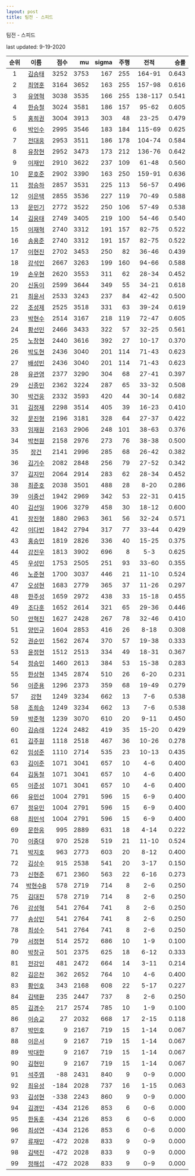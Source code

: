 ```yaml
---
layout: post
title: 팀전 - 스피드
---
```



팀전 - 스피드


last updated: 9-19-2020

| 순위 | 이름 | 점수 | mu | sigma | 주행 | 전적 | 승률 |
|:---:|:---:|---:|---:|---:|---:|:---:|---:|
| 1 | [김승태](../gimseungtae) | 3252 | 3753 | 167 | 255 | 164-91 | 0.643 |
| 2 | [최영훈](../choiyeonghun) | 3164 | 3652 | 163 | 255 | 157-98 | 0.616 |
| 3 | [유영혁](../yuyeonghyeok) | 3038 | 3535 | 166 | 255 | 138-117 | 0.541 |
| 4 | [한승철](../hanseungcheol) | 3024 | 3581 | 186 | 157 | 95-62 | 0.605 |
| 5 | [홍희권](../hongheegweon) | 3004 | 3913 | 303 | 48 | 23-25 | 0.479 |
| 6 | [박인수](../bakinsu) | 2995 | 3546 | 183 | 184 | 115-69 | 0.625 |
| 7 | [전대웅](../jeondaewoong) | 2953 | 3511 | 186 | 178 | 104-74 | 0.584 |
| 8 | [유창현](../yuchanghyeon) | 2952 | 3473 | 173 | 212 | 136-76 | 0.642 |
| 9 | [이재인](../ijaein) | 2910 | 3622 | 237 | 109 | 61-48 | 0.560 |
| 10 | [문호준](../munhojun) | 2902 | 3390 | 163 | 250 | 159-91 | 0.636 |
| 11 | [정승하](../jeongseungha) | 2857 | 3531 | 225 | 113 | 56-57 | 0.496 |
| 12 | [이은택](../ieuntaek) | 2855 | 3536 | 227 | 119 | 70-49 | 0.588 |
| 13 | [문민기](../munmingi) | 2772 | 3522 | 250 | 106 | 57-49 | 0.538 |
| 14 | [김응태](../gimeungtae) | 2749 | 3405 | 219 | 100 | 54-46 | 0.540 |
| 15 | [이재혁](../ijaehyeok) | 2740 | 3312 | 191 | 157 | 82-75 | 0.522 |
| 16 | [송용준](../songyongjun) | 2740 | 3312 | 191 | 157 | 82-75 | 0.522 |
| 17 | [이현진](../ihyeonjin) | 2702 | 3453 | 250 | 82 | 36-46 | 0.439 |
| 18 | [강석인](../gangseokin) | 2667 | 3263 | 199 | 160 | 94-66 | 0.588 |
| 19 | [손우현](../sonuhyeon) | 2620 | 3553 | 311 | 62 | 28-34 | 0.452 |
| 20 | [신동이](../shindongi) | 2599 | 3644 | 349 | 55 | 34-21 | 0.618 |
| 21 | [최윤서](../choiyunseo) | 2533 | 3243 | 237 | 84 | 42-42 | 0.500 |
| 22 | [조성제](../joseongje) | 2525 | 3518 | 331 | 63 | 39-24 | 0.619 |
| 23 | [박현수](../bakhyeonsu) | 2514 | 3167 | 218 | 119 | 72-47 | 0.605 |
| 24 | [황선민](../hwangseongmin) | 2466 | 3433 | 322 | 57 | 32-25 | 0.561 |
| 25 | [노창현](../nochanghyeon) | 2440 | 3616 | 392 | 27 | 10-17 | 0.370 |
| 26 | [박도현](../bakdohyeon) | 2436 | 3040 | 201 | 114 | 71-43 | 0.623 |
| 27 | [배성빈](../baeseongbin) | 2436 | 3040 | 201 | 114 | 71-43 | 0.623 |
| 28 | [유관영](../yugwanyeong) | 2377 | 3290 | 304 | 68 | 27-41 | 0.397 |
| 29 | [신종민](../shinjongmin) | 2362 | 3224 | 287 | 65 | 33-32 | 0.508 |
| 30 | [박건웅](../bakgeonung) | 2332 | 3593 | 420 | 44 | 30-14 | 0.682 |
| 31 | [김정제](../gimjeongje) | 2298 | 3514 | 405 | 39 | 16-23 | 0.410 |
| 32 | [문진형](../munjinhyeong) | 2196 | 3181 | 328 | 64 | 27-37 | 0.422 |
| 33 | [임재원](../imjaewon) | 2163 | 2906 | 248 | 101 | 38-63 | 0.376 |
| 34 | [박천원](../bakcheonwon) | 2158 | 2976 | 273 | 76 | 38-38 | 0.500 |
| 35 | [장건](../janggeon) | 2141 | 2996 | 285 | 68 | 26-42 | 0.382 |
| 36 | [김기수](../gimgisu) | 2082 | 2848 | 256 | 79 | 27-52 | 0.342 |
| 37 | [김지민](../gimjimin) | 2064 | 2914 | 283 | 62 | 28-34 | 0.452 |
| 38 | [최준호](../choijunho) | 2038 | 3501 | 488 | 28 | 8-20 | 0.286 |
| 39 | [이중선](../ijungseon) | 1942 | 2969 | 342 | 53 | 22-31 | 0.415 |
| 40 | [김선일](../gimseonil) | 1906 | 3279 | 458 | 30 | 18-12 | 0.600 |
| 41 | [장진형](../jangjinhyeong) | 1880 | 2963 | 361 | 56 | 32-24 | 0.571 |
| 42 | [이다빈](../idabin) | 1842 | 2794 | 317 | 77 | 33-44 | 0.429 |
| 43 | [홍승민](../hongseungmin) | 1819 | 2826 | 336 | 40 | 15-25 | 0.375 |
| 44 | [강진우](../gangjinwu) | 1813 | 3902 | 696 | 8 | 5-3 | 0.625 |
| 45 | [우성민](../useongmin) | 1753 | 2505 | 251 | 93 | 33-60 | 0.355 |
| 46 | [노준현](../nojunhyeon) | 1700 | 3037 | 446 | 21 | 11-10 | 0.524 |
| 47 | [오성현](../oseonghyeon) | 1683 | 2779 | 365 | 37 | 11-26 | 0.297 |
| 48 | [한주성](../hanjuseong) | 1659 | 2972 | 438 | 33 | 15-18 | 0.455 |
| 49 | [조다훈](../jodahun) | 1652 | 2614 | 321 | 65 | 29-36 | 0.446 |
| 50 | [안혁진](../anhyeokjin) | 1627 | 2428 | 267 | 78 | 32-46 | 0.410 |
| 51 | [양민규](../yangmingyu) | 1604 | 2853 | 416 | 26 | 8-18 | 0.308 |
| 52 | [권순민](../gweonsoonmin) | 1562 | 2674 | 370 | 57 | 19-38 | 0.333 |
| 53 | [윤정현](../yunjeonghyeon) | 1512 | 2513 | 334 | 49 | 18-31 | 0.367 |
| 54 | [정승민](../jeongseungmin) | 1460 | 2613 | 384 | 53 | 15-38 | 0.283 |
| 55 | [한상현](../hansanghyeon) | 1345 | 2874 | 510 | 26 | 6-20 | 0.231 |
| 56 | [이준용](../ijunyong) | 1296 | 2373 | 359 | 68 | 19-49 | 0.279 |
| 57 | [강현](../ganghyeon) | 1249 | 3234 | 662 | 13 | 7-6 | 0.538 |
| 58 | [조희승](../joheeseung) | 1249 | 3234 | 662 | 13 | 7-6 | 0.538 |
| 59 | [박준혁](../bakjunhyeok) | 1239 | 3070 | 610 | 20 | 9-11 | 0.450 |
| 60 | [김승래](../gimseungrae) | 1224 | 2482 | 419 | 35 | 15-20 | 0.429 |
| 61 | [김주원](../gimjuwon) | 1118 | 2518 | 467 | 36 | 10-26 | 0.278 |
| 62 | [임성준](../imseongjun) | 1110 | 2714 | 535 | 23 | 10-13 | 0.435 |
| 63 | [김이준](../gimijun) | 1071 | 3041 | 657 | 10 | 4-6 | 0.400 |
| 64 | [김동철](../gimdongcheol) | 1071 | 3041 | 657 | 10 | 4-6 | 0.400 |
| 65 | [이준성](../ijunseong) | 1071 | 3041 | 657 | 10 | 4-6 | 0.400 |
| 66 | [유민선](../yuminseon) | 1004 | 2791 | 596 | 15 | 6-9 | 0.400 |
| 67 | [정유민](../jeongyumin) | 1004 | 2791 | 596 | 15 | 6-9 | 0.400 |
| 68 | [최민석](../choiminseok) | 1004 | 2791 | 596 | 15 | 6-9 | 0.400 |
| 69 | [문한웅](../munhanung) | 995 | 2889 | 631 | 18 | 4-14 | 0.222 |
| 70 | [이중대](../ijungdae) | 970 | 2528 | 519 | 21 | 11-10 | 0.524 |
| 71 | [박지호](../bakjiho) | 963 | 2773 | 603 | 20 | 8-12 | 0.400 |
| 72 | [김상수](../gimsangsu) | 915 | 2538 | 541 | 20 | 3-17 | 0.150 |
| 73 | [신현준](../shinhyeonjun) | 671 | 2360 | 563 | 22 | 6-16 | 0.273 |
| 74 | [박현수B](../bakhyeonsu-b) | 578 | 2719 | 714 | 8 | 2-6 | 0.250 |
| 75 | [김대진](../gimdaejin) | 578 | 2719 | 714 | 8 | 2-6 | 0.250 |
| 76 | [강성혁](../gangseonghyeok) | 541 | 2764 | 741 | 8 | 2-6 | 0.250 |
| 77 | [송상민](../songsangmin) | 541 | 2764 | 741 | 8 | 2-6 | 0.250 |
| 78 | [최성수](../choiseongsu) | 541 | 2764 | 741 | 8 | 2-6 | 0.250 |
| 79 | [서정현](../seojeonghyeon) | 514 | 2572 | 686 | 10 | 1-9 | 0.100 |
| 80 | [박창규](../bakchanggyu) | 501 | 2375 | 625 | 18 | 6-12 | 0.333 |
| 81 | [전강인](../jeongangin) | 481 | 2472 | 664 | 14 | 3-11 | 0.214 |
| 82 | [김은찬](../gimeunchan) | 362 | 2652 | 764 | 10 | 4-6 | 0.400 |
| 83 | [황인호](../hwanginho) | 343 | 2168 | 608 | 22 | 5-17 | 0.227 |
| 84 | [김택환](../gimtaekhwan) | 235 | 2447 | 737 | 8 | 2-6 | 0.250 |
| 85 | [김경수](../gimgyeongsu) | 217 | 2574 | 785 | 10 | 1-9 | 0.100 |
| 86 | [이승교](../iseunggyo) | 27 | 2032 | 668 | 17 | 2-15 | 0.118 |
| 87 | [박민호](../bakminho) | 9 | 2167 | 719 | 15 | 1-14 | 0.067 |
| 88 | [이은서](../ieunseo) | 9 | 2167 | 719 | 15 | 1-14 | 0.067 |
| 89 | [박대한](../bakdaehan) | 9 | 2167 | 719 | 15 | 1-14 | 0.067 |
| 90 | [김현민](../gimhyunmin) | 9 | 2167 | 719 | 15 | 1-14 | 0.067 |
| 91 | [석주엽](../seokjuyeob) | -88 | 2431 | 840 | 9 | 0-9 | 0.000 |
| 92 | [최유성](../choiyuseong) | -184 | 2028 | 737 | 16 | 1-15 | 0.063 |
| 93 | [김성현](../gimseonghyeon) | -338 | 2243 | 860 | 9 | 0-9 | 0.000 |
| 94 | [김경민](../gimgyeongmin) | -434 | 2126 | 853 | 6 | 0-6 | 0.000 |
| 95 | [한동훈](../handonghun) | -434 | 2126 | 853 | 6 | 0-6 | 0.000 |
| 96 | [최성연](../choiseongyeon) | -434 | 2126 | 853 | 6 | 0-6 | 0.000 |
| 97 | [류재민](../ryujaemin) | -472 | 2028 | 833 | 9 | 0-9 | 0.000 |
| 98 | [김택진](../gimtaekjin) | -472 | 2028 | 833 | 9 | 0-9 | 0.000 |
| 99 | [정해섭](../jeonghaeseop) | -472 | 2028 | 833 | 9 | 0-9 | 0.000 |
